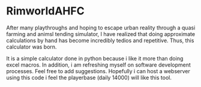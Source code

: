 # RimworldAHFC

After many playthroughs and hoping to escape urban reality through a quasi farming and animsl tending simulator, I have realized that doing approximate calculations by hand has become incredibly tedios and repetitive. Thus, this calculator was born.

It is a simple calculator done in python because i like it more than doing excel macros. In addition, i am refreshing myself on software development processes. Feel free to add suggestions. Hopefully i can host a webserver using this code i feel the playerbase (daily 14000) will like this tool. 


